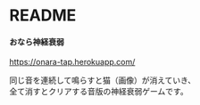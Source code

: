 # README
#### おなら神経衰弱
https://onara-tap.herokuapp.com/

同じ音を連続して鳴らすと猫（画像）が消えていき、\
全て消すとクリアする音版の神経衰弱ゲームです。
